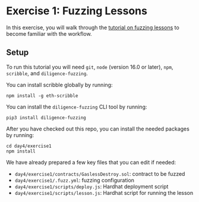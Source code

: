 # Exercise 1: Fuzzing Lessons

In this exercise, you will walk through the [tutorial on fuzzing lessons](https://fuzzing-docs.diligence.tools/general/fuzzing-lessons) to become familiar with the workflow.


## Setup

To run this tutorial you will need `git`, `node` (version 16.0 or later), `npm`, `scribble`, and `diligence-fuzzing`.

You can install scribble globally by running:

```
npm install -g eth-scribble
```

You can install the `diligence-fuzzing` CLI tool by running:

```
pip3 install diligence-fuzzing
```

After you have checked out this repo, you can install the needed packages by running:

```
cd day4/exercise1
npm install
```

We have already prepared a few key files that you can edit if needed:
- `day4/exercise1/contracts/GaslessDestroy.sol`: contract to be fuzzed
- `day4/exercise1/.fuzz.yml`: fuzzing configuration
- `day4/exercise1/scripts/deploy.js`: Hardhat deployment script
- `day4/exercise1/scripts/lesson.js`: Hardhat script for running the lesson

